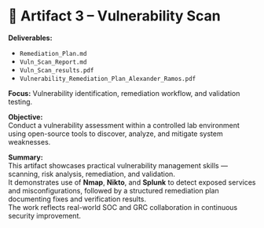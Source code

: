 # 🧾 Artifact 3 – Vulnerability Scan

**Deliverables:**
- `Remediation_Plan.md`
- `Vuln_Scan_Report.md`
- `Vuln_Scan_results.pdf`
- `Vulnerability_Remediation_Plan_Alexander_Ramos.pdf`

**Focus:** Vulnerability identification, remediation workflow, and validation testing.

**Objective:**  
Conduct a vulnerability assessment within a controlled lab environment using open-source tools to discover, analyze, and mitigate system weaknesses.

**Summary:**  
This artifact showcases practical vulnerability management skills — scanning, risk analysis, remediation, and validation.  
It demonstrates use of **Nmap**, **Nikto**, and **Splunk** to detect exposed services and misconfigurations, followed by a structured remediation plan documenting fixes and verification results.  
The work reflects real-world SOC and GRC collaboration in continuous security improvement.
